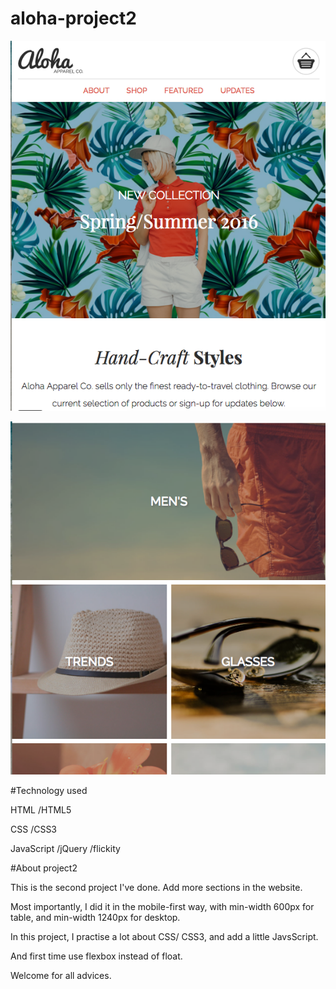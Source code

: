 # aloha-project2

![image](https://github.com/MartinZ29/aloha-project2/blob/master/documentation/screenshot1.png)

![image](https://github.com/MartinZ29/aloha-project2/blob/master/documentation/screenshot2.png)

#Technology used

HTML /HTML5

CSS /CSS3

JavaScript /jQuery /flickity

#About project2

This is the second project I've done. Add more sections in the website.

Most importantly, I did it in the mobile-first way, with min-width 600px for table, and min-width 1240px for desktop.

In this project, I practise a lot about CSS/ CSS3, and add a little JavsScript.

And first time use flexbox instead of float.

Welcome for all advices.